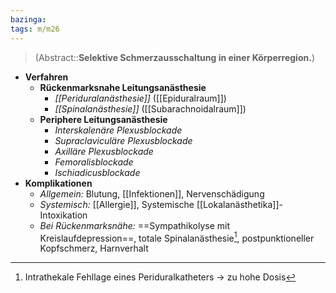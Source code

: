 ```yaml
---
bazinga: 
tags: m/m26
---
```

> (Abstract::**Selektive Schmerzausschaltung in einer Körperregion.**)
- **Verfahren**
	- **Rückenmarksnahe Leitungsanästhesie**
		- *[[Periduralanästhesie]]* ([[Epiduralraum]])
		- *[[Spinalanästhesie]]* ([[Subarachnoidalraum]])
	- **Periphere Leitungsanästhesie**
		- *Interskalenäre Plexusblockade*
		- *Supraclaviculäre Plexusblockade*
		- *Axilläre Plexusblockade*
		- *Femoralisblockade*
		- *Ischiadicusblockade*
- **Komplikationen**
	- *Allgemein:* Blutung, [[Infektionen]], Nervenschädigung
	- *Systemisch:* [[Allergie]], Systemische [[Lokalanästhetika]]-Intoxikation
	- *Bei Rückenmarksnähe:* ==Sympathikolyse mit Kreislaufdepression==, totale Spinalanästhesie[^1], postpunktioneller Kopfschmerz, Harnverhalt

[^1]: Intrathekale Fehllage eines Periduralkatheters → zu hohe Dosis